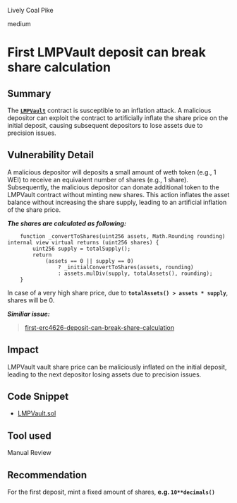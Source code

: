 Lively Coal Pike

medium

# First LMPVault deposit can break share calculation
## Summary

The [**`LMPVault`**](https://github.com/sherlock-audit/2023-06-tokemak/blob/main/v2-core-audit-2023-07-14/src/vault/LMPVault.sol#L37) contract is susceptible to an inflation attack. A malicious depositor can exploit the contract to artificially inflate the share price on the initial deposit, causing subsequent depositors to lose assets due to precision issues.

## Vulnerability Detail

A malicious depositor will deposits a small amount of weth token (e.g., 1 WEI) to receive an equivalent number of shares (e.g., 1 share). Subsequently, the malicious depositor can donate additional token to the LMPVault contract without minting new shares. This action inflates the asset balance without increasing the share supply, leading to an artificial inflation of the share price.

***The shares are calculated as following:***

```solidity
    function _convertToShares(uint256 assets, Math.Rounding rounding) internal view virtual returns (uint256 shares) {
        uint256 supply = totalSupply();
        return
            (assets == 0 || supply == 0)
                ? _initialConvertToShares(assets, rounding)
                : assets.mulDiv(supply, totalAssets(), rounding);
    }
```

In case of a very high share price, due to **`totalAssets() > assets * supply`**, shares will be 0.

***Similiar issue:***

> [first-erc4626-deposit-can-break-share-calculation](https://github.com/sherlock-audit/2022-10-astaria-judging#issue-m-13-first-erc4626-deposit-can-break-share-calculation)

## Impact

LMPVault vault share price can be maliciously inflated on the initial deposit, leading to the next depositor losing assets due to precision issues.

## Code Snippet

- [LMPVault.sol](https://github.com/sherlock-audit/2023-06-tokemak/blob/main/v2-core-audit-2023-07-14/src/vault/LMPVault.sol)

## Tool used

Manual Review

## Recommendation

For the first deposit, mint a fixed amount of shares, **e.g. `10**decimals()`**
